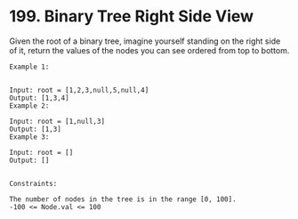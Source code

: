 # 199. Binary Tree Right Side View

Given the root of a binary tree, imagine yourself standing on the right side of it, return the values of the nodes you can see ordered from top to bottom.

```text
Example 1:


Input: root = [1,2,3,null,5,null,4]
Output: [1,3,4]
Example 2:

Input: root = [1,null,3]
Output: [1,3]
Example 3:

Input: root = []
Output: []
 

Constraints:

The number of nodes in the tree is in the range [0, 100].
-100 <= Node.val <= 100
```